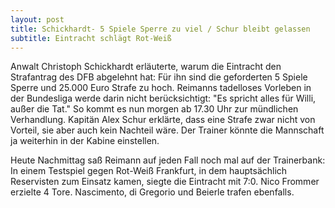 ```yaml
---
layout: post
title: Schickhardt- 5 Spiele Sperre zu viel / Schur bleibt gelassen
subtitle: Eintracht schlägt Rot-Weiß
---
```


Anwalt Christoph Schickhardt erläuterte, warum die Eintracht den Strafantrag des DFB abgelehnt hat: Für ihn sind die geforderten 5 Spiele Sperre und 25.000 Euro Strafe zu hoch. Reimanns tadelloses Vorleben in der Bundesliga werde darin nicht berücksichtigt: "Es spricht alles für Willi, außer die Tat." So kommt es nun morgen ab 17.30 Uhr zur mündlichen Verhandlung. Kapitän Alex Schur erklärte, dass eine Strafe zwar nicht von Vorteil, sie aber auch kein Nachteil wäre. Der Trainer könnte die Mannschaft ja weiterhin in der Kabine einstellen.

Heute Nachmittag saß Reimann auf jeden Fall noch mal auf der Trainerbank: In einem Testspiel gegen Rot-Weiß Frankfurt, in dem hauptsächlich Reservisten zum Einsatz kamen, siegte die Eintracht mit 7:0. Nico Frommer erzielte 4 Tore. Nascimento, di Gregorio und Beierle trafen ebenfalls.
